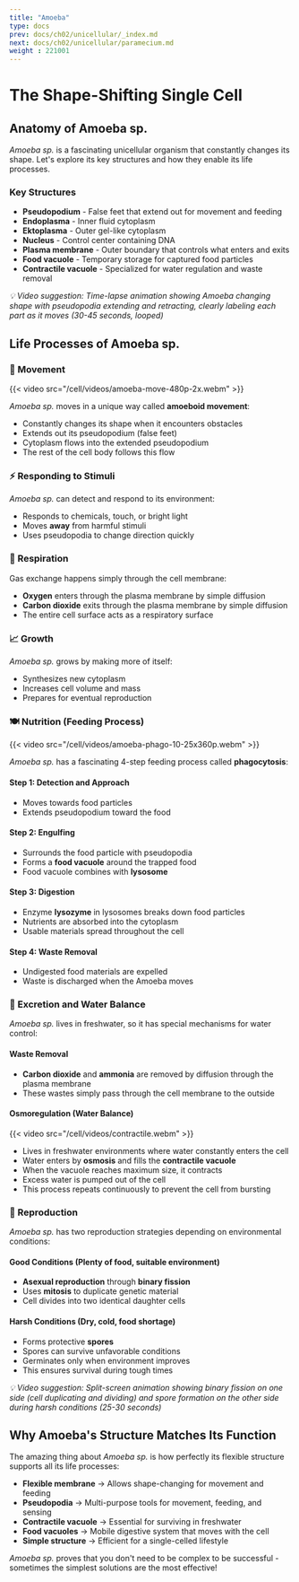 ```yaml
---
title: "Amoeba"
type: docs
prev: docs/ch02/unicellular/_index.md
next: docs/ch02/unicellular/paramecium.md
weight : 221001
---
```

# The Shape-Shifting Single Cell

## Anatomy of Amoeba sp.

*Amoeba sp.* is a fascinating unicellular organism that constantly changes its shape. Let's explore its key structures and how they enable its life processes.

### Key Structures

- **Pseudopodium** - False feet that extend out for movement and feeding
- **Endoplasma** - Inner fluid cytoplasm
- **Ektoplasma** - Outer gel-like cytoplasm
- **Nucleus** - Control center containing DNA
- **Plasma membrane** - Outer boundary that controls what enters and exits
- **Food vacuole** - Temporary storage for captured food particles
- **Contractile vacuole** - Specialized for water regulation and waste removal

*💡 Video suggestion: Time-lapse animation showing Amoeba changing shape with pseudopodia extending and retracting, clearly labeling each part as it moves (30-45 seconds, looped)*

## Life Processes of Amoeba sp.

### 🏃 Movement

{{< video src="/cell/videos/amoeba-move-480p-2x.webm" >}}

*Amoeba sp.* moves in a unique way called **amoeboid movement**:
- Constantly changes its shape when it encounters obstacles
- Extends out its pseudopodium (false feet)
- Cytoplasm flows into the extended pseudopodium
- The rest of the cell body follows this flow



### ⚡ Responding to Stimuli
*Amoeba sp.* can detect and respond to its environment:
- Responds to chemicals, touch, or bright light
- Moves **away** from harmful stimuli
- Uses pseudopodia to change direction quickly

### 💨 Respiration
Gas exchange happens simply through the cell membrane:
- **Oxygen** enters through the plasma membrane by simple diffusion
- **Carbon dioxide** exits through the plasma membrane by simple diffusion
- The entire cell surface acts as a respiratory surface

### 📈 Growth
*Amoeba sp.* grows by making more of itself:
- Synthesizes new cytoplasm
- Increases cell volume and mass
- Prepares for eventual reproduction

### 🍽️ Nutrition (Feeding Process)

{{< video src="/cell/videos/amoeba-phago-10-25x360p.webm" >}}

*Amoeba sp.* has a fascinating 4-step feeding process called **phagocytosis**:

#### Step 1: Detection and Approach
- Moves towards food particles
- Extends pseudopodium toward the food

#### Step 2: Engulfing
- Surrounds the food particle with pseudopodia
- Forms a **food vacuole** around the trapped food
- Food vacuole combines with **lysosome**

#### Step 3: Digestion
- Enzyme **lysozyme** in lysosomes breaks down food particles
- Nutrients are absorbed into the cytoplasm
- Usable materials spread throughout the cell

#### Step 4: Waste Removal
- Undigested food materials are expelled
- Waste is discharged when the Amoeba moves


### 🚰 Excretion and Water Balance

*Amoeba sp.* lives in freshwater, so it has special mechanisms for water control:

#### Waste Removal
- **Carbon dioxide** and **ammonia** are removed by diffusion through the plasma membrane
- These wastes simply pass through the cell membrane to the outside

#### Osmoregulation (Water Balance)

{{< video src="/cell/videos/contractile.webm" >}}

- Lives in freshwater environments where water constantly enters the cell
- Water enters by **osmosis** and fills the **contractile vacuole**
- When the vacuole reaches maximum size, it contracts
- Excess water is pumped out of the cell
- This process repeats continuously to prevent the cell from bursting



### 👶 Reproduction

*Amoeba sp.* has two reproduction strategies depending on environmental conditions:

#### Good Conditions (Plenty of food, suitable environment)
- **Asexual reproduction** through **binary fission**
- Uses **mitosis** to duplicate genetic material
- Cell divides into two identical daughter cells

#### Harsh Conditions (Dry, cold, food shortage)
- Forms protective **spores**
- Spores can survive unfavorable conditions
- Germinates only when environment improves
- This ensures survival during tough times

*💡 Video suggestion: Split-screen animation showing binary fission on one side (cell duplicating and dividing) and spore formation on the other side during harsh conditions (25-30 seconds)*

## Why Amoeba's Structure Matches Its Function

The amazing thing about *Amoeba sp.* is how perfectly its flexible structure supports all its life processes:

- **Flexible membrane** → Allows shape-changing for movement and feeding
- **Pseudopodia** → Multi-purpose tools for movement, feeding, and sensing
- **Contractile vacuole** → Essential for surviving in freshwater
- **Food vacuoles** → Mobile digestive system that moves with the cell
- **Simple structure** → Efficient for a single-celled lifestyle

*Amoeba sp.* proves that you don't need to be complex to be successful - sometimes the simplest solutions are the most effective!